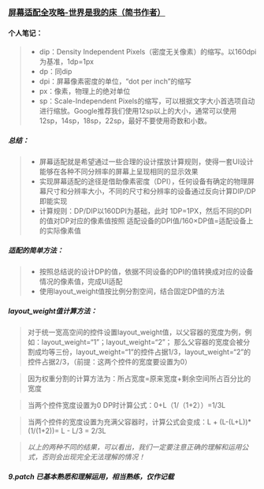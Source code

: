### [屏幕适配全攻略-世界是我的床（简书作者）](http://www.jianshu.com/p/6319e43572fa)

#### 个人笔记：
> * dip：Density Independent Pixels（密度无关像素）的缩写。以160dpi为基准，1dp=1px
> * dp：同dip
> * dpi：屏幕像素密度的单位，“dot per inch”的缩写
> * px：像素，物理上的绝对单位
> * sp：Scale-Independent Pixels的缩写，可以根据文字大小首选项自动进行缩放。Google推荐我们使用12sp以上的大小，通常可以使用12sp，14sp，18sp，22sp，最好不要使用奇数和小数。

##### 总结：
> * 屏幕适配就是希望通过一些合理的设计摆放计算规则，使得一套UI设计能够在各种不同分辨率的屏幕上呈现相同的显示效果
> * 实现屏幕适配的途径是借助像素密度（DPI），任何设备有确定的物理屏幕尺寸和分辨率大小，不同的尺寸和分辨率的设备通过反向计算DIP/DP即能实现
> * 计算规则：DP/DIP以160DPI为基础，此时 1DP=1PX，然后不同的DPI的值对DP对应的像素值按照 适配设备的DPI值/160×DP值=适配设备上的实际像素值 

##### 适配的简单方法：
> * 按照总结说的设计DP的值，依据不同设备的DPI的值转换成对应的设备情况的像素值，完成UI适配
> * 使用layout_weight值按比例分割空间，结合固定DP值的方法

##### layout_weight值计算方法：
> 对于统一宽高空间的控件设置layout_weight值，以父容器的宽度为例，例如：layout_weight=“1”；layout_weight=“2”；
> 那么父容器的宽度会被分割成均等三份，layout_weight=“1”的控件占据1/3，layout_weight=“2”的控件占据2/3，（前提：这两个控件的宽度要设置为0）

> 因为权重分割的计算方法为：所占宽度=原来宽度+剩余空间所占百分比的宽度

> 当两个控件宽度设置为0 DP时计算公式：0+L（1/（1+2））=1/3L

> 当两个控件的宽度设置为充满父容器时，计算公式会变成：L + (L-(L+L))*(1/(1+2))= L - L/3 = 2/3L 

> *以上的两种不同的结果，可以看出，我们一定要注意正确的理解和运用公式，否则会出现完全无法理解的情况！*

##### 9.patch 已基本熟悉和理解运用，相当熟练，仅作记载
